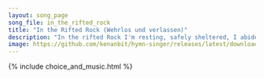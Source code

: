 ```yaml
---
layout: song_page
song_file: in_the_rifted_rock
title: "In the Rifted Rock (Wehrlos und verlassen)"
description: "In the rifted Rock I'm resting, safely sheltered, I abide. There no foes nor storms assail me, while within the cleft I hide.    Now I'm resting, swee... christian 4part acapella 4verse musicbyother textbyother chords"
image: https://github.com/kenanbit/hymn-singer/releases/latest/download/in_the_rifted_rock-trad.png
---
```


{% include choice_and_music.html %}